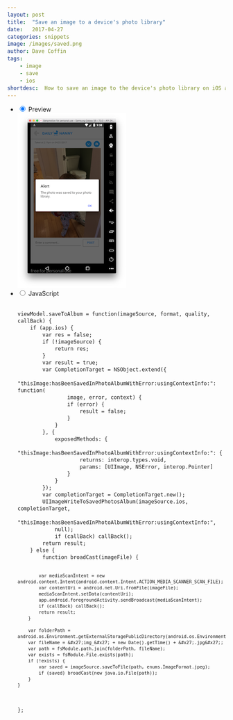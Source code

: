 ```yaml
---
layout: post
title:  "Save an image to a device's photo library"
date:   2017-04-27
categories: snippets
image: /images/saved.png
author: Dave Coffin
tags: 
    - image
    - save
    - ios
shortdesc: 	How to save an image to the device's photo library on iOS and Android.
---
```

<ul class="tabs clearfix">
<li>
    <input type="radio" name="tabs" id="tab1" checked />
    <label for="tab1">Preview</label>
    <div id="tab-content1" class="tab-content">
        <img src="/images/saved.png">
    </div>
</li>    
<li>
    <input type="radio" name="tabs" id="tab2" />
    <label for="tab2">JavaScript</label>
    <div id="tab-content2" class="tab-content">
      <p>
      <pre class="language-javascript">
        <code>
viewModel.saveToAlbum = function(imageSource, format, quality, callBack) {
    if (app.ios) {
        var res = false;
        if (!imageSource) {
            return res;
        }
        var result = true;
        var CompletionTarget = NSObject.extend({
            &#x22;thisImage:hasBeenSavedInPhotoAlbumWithError:usingContextInfo:&#x22;: function(
                image, error, context) {
                if (error) {
                    result = false;
                }
            }
        }, {
            exposedMethods: {
                &#x22;thisImage:hasBeenSavedInPhotoAlbumWithError:usingContextInfo:&#x22;: {
                    returns: interop.types.void,
                    params: [UIImage, NSError, interop.Pointer]
                }
            }
        });
        var completionTarget = CompletionTarget.new();
        UIImageWriteToSavedPhotosAlbum(imageSource.ios, completionTarget,
            &#x22;thisImage:hasBeenSavedInPhotoAlbumWithError:usingContextInfo:&#x22;,
            null);
            if (callBack) callBack();
        return result;
    } else {
        function broadCast(imageFile) {

            var mediaScanIntent = new android.content.Intent(android.content.Intent.ACTION_MEDIA_SCANNER_SCAN_FILE);
            var contentUri = android.net.Uri.fromFile(imageFile);
            mediaScanIntent.setData(contentUri);
            app.android.foregroundActivity.sendBroadcast(mediaScanIntent);
            if (callBack) callBack();
            return result;
        }

        var folderPath = android.os.Environment.getExternalStoragePublicDirectory(android.os.Environment.DIRECTORY_PICTURES).toString();
        var fileName = &#x27;img_&#x27; + new Date().getTime() + &#x27;.jpg&#x27;;
        var path = fsModule.path.join(folderPath, fileName);
        var exists = fsModule.File.exists(path);
        if (!exists) {
            var saved = imageSource.saveToFile(path, enums.ImageFormat.jpeg);
            if (saved) broadCast(new java.io.File(path));
        }        
    }
};
        </code>
    </pre>
   </p>
</div>
</li>
</ul>
